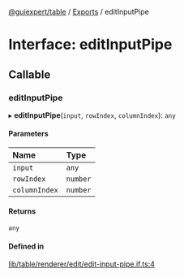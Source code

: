 [@guiexpert/table](../README.md) / [Exports](../modules.md) / editInputPipe

# Interface: editInputPipe

## Callable

### editInputPipe

▸ **editInputPipe**(`input`, `rowIndex`, `columnIndex`): `any`

#### Parameters

| Name | Type |
| :------ | :------ |
| `input` | `any` |
| `rowIndex` | `number` |
| `columnIndex` | `number` |

#### Returns

`any`

#### Defined in

[lib/table/renderer/edit/edit-input-pipe.if.ts:4](https://github.com/guiexperttable/ge-table/blob/7d8ffe2/libs/table/src/lib/table/renderer/edit/edit-input-pipe.if.ts#L4)
